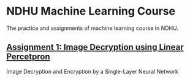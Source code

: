 # NDHU Machine Learning Course

The practice and assignments of machine learning course in NDHU.

## [Assignment 1: Image Decryption using Linear Percetpron](Assignment1)

Image Decryption and Encryption by a Single-Layer Neural Network